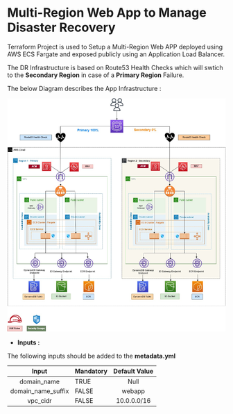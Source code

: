# Multi-Region Web App to Manage Disaster Recovery

Terraform Project is used to Setup a Multi-Region Web APP deployed using AWS ECS Fargate and exposed publicly using an Application Load Balancer.

The DR Infrastructure is based on Route53 Health Checks which will swtich to the **Secondary Region** in case of a **Primary Region** Failure.

The below Diagram describes the App Infrastructure :

![plot](./img/infra.jpg)


<!-- blank line -->
-  **Inputs :**

The following inputs should be added to the **metadata.yml** 

| **Input** 	| **Mandatory** 	|            **Default Value**            	|
|:---------------:	|------------	|:-----------------------------------:	|
|       domain_name      	| TRUE 	| Null 	|
|       domain_name_suffix      	| FALSE 	| webapp 	|
|       vpc_cidr      	| FALSE 	| 10.0.0.0/16 	|


